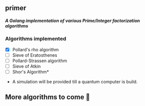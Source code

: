## primer
##### A Golang implementation of various Prime/Integer factorization algorithms

### Algorithms implemented
  
 - [x] Pollard's rho algorithm 
 - [ ] Sieve of Eratosthenes
 - [ ] Pollard-Strassen algorithm
 - [ ] Sieve of Atkin
 - [ ] Shor's Algorithm*
 
 * A simulation will be provided till a quantum computer is build.
 
 ## More algorithms to come :construction_worker:
